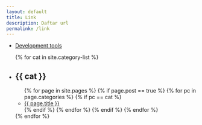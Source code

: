 ```yaml
---
layout: default
title: Link
description: Daftar url
permalink: /link
---
```


- [Development tools](/dev)


<ul>
	{% for cat in site.category-list %}
	<li><h2>{{ cat }}</h2></li>
	<ul class="mb-3">
		{% for page in site.pages %}
		{% if page.post == true %}
		{% for pc in page.categories %}
		{% if pc == cat %}
		<li><a href="{{ page.url }}">{{ page.title }}</a></li>
		{% endif %}   <!-- cat-match-p -->
		{% endfor %}  <!-- page-category -->
		{% endif %}   <!-- post-p -->
		{% endfor %}  <!-- page -->
	</ul>
	{% endfor %}  <!-- cat -->
</ul>